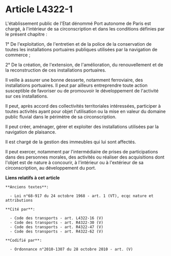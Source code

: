 # Article L4322-1

L'établissement public de l'Etat dénommé Port autonome de Paris est chargé, à l'intérieur de sa circonscription et dans les
conditions définies par le présent chapitre :

1° De l'exploitation, de l'entretien et de la police de la conservation de toutes les installations portuaires publiques
utilisées par la navigation de commerce ;

2° De la création, de l'extension, de l'amélioration, du renouvellement et de la reconstruction de ces installations
portuaires.

Il veille à assurer une bonne desserte, notamment ferroviaire, des installations portuaires. Il peut par ailleurs
entreprendre toute action susceptible de favoriser ou de promouvoir le développement de l'activité sur ces installations.

Il peut, après accord des collectivités territoriales intéressées, participer à toutes activités ayant pour objet
l'utilisation ou la mise en valeur du domaine public fluvial dans le périmètre de sa circonscription.

Il peut créer, aménager, gérer et exploiter des installations utilisées par la navigation de plaisance.

Il est chargé de la gestion des immeubles qui lui sont affectés.

Il peut exercer, notamment par l'intermédiaire de prises de participations dans des personnes morales, des activités ou
réaliser des acquisitions dont l'objet est de nature à concourir, à l'intérieur ou à l'extérieur de sa circonscription, au
développement du port.

**Liens relatifs à cet article**

	**Anciens textes**:

	  - Loi n°68-917 du 24 octobre 1968 - art. 1 (VT), ecqc nature et attributions

	**Cité par**:

	  - Code des transports - art. L4322-16 (V)
	  - Code des transports - art. R4322-30 (V)
	  - Code des transports - art. R4322-47 (V)
	  - Code des transports - art. R4322-62 (V)

	**Codifié par**:

	  - Ordonnance n°2010-1307 du 28 octobre 2010 - art. (V)

